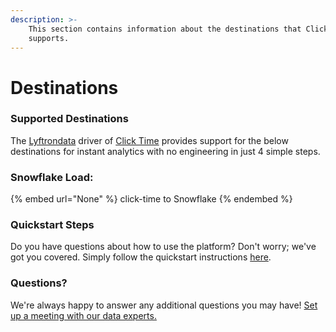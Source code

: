 ```yaml
---
description: >-
    This section contains information about the destinations that Click Time
    supports.
---
```


# Destinations

### Supported Destinations

The [Lyftrondata](https://www.lyftrondata.com/) driver of [Click Time](None) provides support for the below destinations for instant analytics with no engineering in just 4 simple steps.

### Snowflake Load:

{% embed url="None" %}
click-time to Snowflake
{% endembed %}

### Quickstart Steps

Do you have questions about how to use the platform? Don't worry; we've got you covered. Simply follow the quickstart instructions [here](README.md).

### Questions? <a href="#questions" id="questions"></a>

We're always happy to answer any additional questions you may have! [Set up a meeting with our data experts.](https://www.lyftrondata.com/book-a-meeting/)
